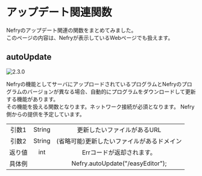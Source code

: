 # アップデート関連関数

Nefryのアップデート関連の関数をまとめてみました。  
このページの内容は、Nefryが表示しているWebページでも扱えます。

## autoUpdate
![2.3.0](pic/2.3.0.png)  

Nefryの機能としてサーバにアップロードされているプログラムとNefryのプログラムのバージョンが異なる場合、自動的にプログラムをダウンロードして更新する機能があります。  
その機能を扱える関数となります。ネットワーク接続が必須となります。
Nefry側からの提供を予定しています。

||||
|:---:|:---:|:---:|
|引数1|String|更新したいファイルがあるURL|
|引数2|String|(省略可能)更新したいファイルがあるドメイン|
|返り値|int|Errコードが返却されます。|
|具体例||Nefry.autoUpdate("/easyEditor");|

